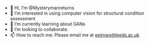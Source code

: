 - 👋 Hi, I’m @Mysterymanreturns
- 👀 I’m interested in using computer vision for structural condition assessment
- 🌱 I’m currently learning about GANs
- 💞️ I’m looking to collaborate.
- 📫 How to reach me: Please email me at eejmws@leeds.ac.uk

<!---
Mysterymanreturns/Mysterymanreturns is a ✨ special ✨ repository because its `README.md` (this file) appears on your GitHub profile.
You can click the Preview link to take a look at your changes.
--->
